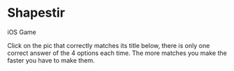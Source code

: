 # Shapestir
iOS Game

Click on the pic that correctly matches its title below, there is only one correct answer of the 4 options each time. The more matches you make the faster you have to make them.
